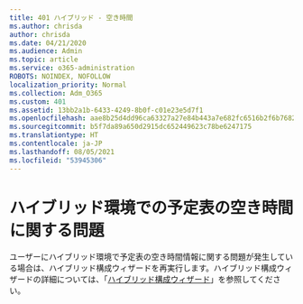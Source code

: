 ```yaml
---
title: 401 ハイブリッド - 空き時間
ms.author: chrisda
author: chrisda
ms.date: 04/21/2020
ms.audience: Admin
ms.topic: article
ms.service: o365-administration
ROBOTS: NOINDEX, NOFOLLOW
localization_priority: Normal
ms.collection: Adm_O365
ms.custom: 401
ms.assetid: 13bb2a1b-6433-4249-8b0f-c01e23e5d7f1
ms.openlocfilehash: aae8b25d4dd96ca63327a27e84b443a7e682fc6516b2f6b76820da6b125dc1f4
ms.sourcegitcommit: b5f7da89a650d2915dc652449623c78be6247175
ms.translationtype: HT
ms.contentlocale: ja-JP
ms.lasthandoff: 08/05/2021
ms.locfileid: "53945306"
---
```

# <a name="calendar-freebusy-issues-in-hybrid-environments"></a>ハイブリッド環境での予定表の空き時間に関する問題

ユーザーにハイブリッド環境で予定表の空き時間情報に関する問題が発生している場合は、ハイブリッド構成ウィザードを再実行します。ハイブリッド構成ウィザードの詳細については、「[ハイブリッド構成ウィザード](https://go.microsoft.com/fwlink/p/?linkid=528149)」を参照してください。
